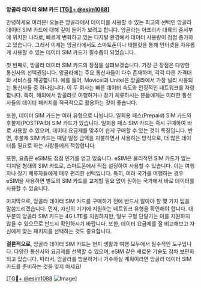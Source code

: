 **앙골라 데이터 SIM 카드 [[TG💪+ @esim1088](https://t.me/s/esim1088)]**

안녕하세요 여러분! 오늘은 앙골라에서 데이터를 사용할 수 있는 최고의 선택인 앙골라 데이터 SIM 카드에 대해 깊이 들어가 보려고 합니다. 앙골라는 아프리카 대륙의 중서부에 위치한 나라로, 빠르게 변화하고 있는 디지털 환경에서 데이터 사용량이 점점 증가하고 있습니다. 그래서 이제는 앙골라에서도 스마트폰이나 태블릿을 통해 인터넷을 자유롭게 사용할 수 있는 데이터 SIM 카드가 필수품이 되었습니다.

첫 번째로, 앙골라 데이터 SIM 카드의 장점을 살펴보겠습니다. 가장 큰 장점은 다양한 통신사의 선택권입니다. 앙골라에는 주요 통신사들이 다수 존재하며, 각각 다른 가격대와 서비스를 제공합니다. 예를 들어, Movicel과 Unitel은 앙골라에서 가장 널리 사용되는 통신사들 중 하나입니다. 이 두 회사는 빠른 데이터 속도와 안정적인 네트워크를 자랑합니다. 특히, 해외에서 앙골라로 여행하거나 장기 체류하시는 분들에게는 이러한 통신사들의 데이터 패키지를 적극적으로 활용하는 것이 좋습니다.

또한, 데이터 SIM 카드는 여러 유형으로 나뉩니다. 일회용 패스(Prepaid) SIM 카드와 후불제(POSTPAID) SIM 카드가 있습니다. 일회용 패스 SIM 카드는 즉시 구매하여 바로 사용할 수 있으며, 데이터 요금제를 맞추어 쉽게 구매할 수 있는 것이 특징입니다. 반면, 후불제 SIM 카드는 매달 일정 금액을 지불하면서 사용하는 방식으로, 더 많은 데이터를 필요로 하는 사람들에게 적합합니다.

또한, 요즘은 eSIM도 점점 인기를 얻고 있습니다. eSIM은 물리적인 SIM 카드가 없는 디지털 형태의 SIM 카드로, 스마트폰에서 직접 설정하여 사용할 수 있습니다. 이는 여행자나 장기 체류자들에게 매우 편리한 선택입니다. 특히, 여러 국가를 여행하는 경우 eSIM을 사용하면 별도의 SIM 카드를 교체할 필요 없이 원하는 국가에서 바로 데이터를 사용할 수 있습니다.

마지막으로, 앙골라 데이터 SIM 카드를 구매하기 전에 반드시 알아야 할 몇 가지 팁을 말씀드리겠습니다. 먼저, 자신의 기기에 지원하는 네트워크 유형을 확인해야 합니다. 대부분의 앙골라 SIM 카드는 4G LTE를 지원하지만, 일부 구형 단말기는 이를 지원하지 않을 수 있으므로 반드시 확인하시기 바랍니다. 또한, 데이터 요금제를 잘 비교해보고 자신에게 맞는 패키지를 선택하는 것도 중요합니다.

**결론적으로**, 앙골라 데이터 SIM 카드는 현지 생활과 여행 모두에서 필수적인 도구입니다. 다양한 통신사와 요금제를 선택할 수 있으며, eSIM 같은 새로운 기술도 점차 보편화되고 있습니다. 따라서, 앙골라를 방문하거나 거주하실 계획이라면 앙골라 데이터 SIM 카드를 준비하는 것을 잊지 마세요!

[[TG💪+ @esim1088](https://t.me/s/esim1088) ![Image](https://i.postimg.cc/Y0z9fWf4/image.png)]